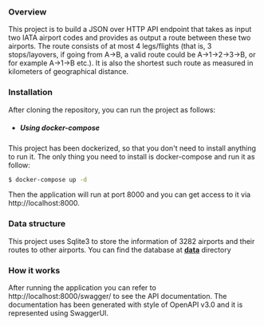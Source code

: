 ### Overview
This project is to build a JSON over HTTP API endpoint that takes as input two IATA airport codes and provides as output a route between these two airports. The route consists of at most 4 legs/flights (that is, 3 stops/layovers, if going from A->B, a valid route could be A->1->2->3->B, or for example A->1->B etc.). It is also the shortest such route as measured in kilometers of geographical distance.

### Installation

After cloning the repository, you can run the project as follows:

- ##### Using docker-compose

This project has been dockerized, so that you don't need to install anything to run it. The only thing you need to install is docker-compose and run it as follow:

```bash
$ docker-compose up -d 
```

Then the application will run at port 8000 and you can get access to it via http://localhost:8000.

### Data structure

This project uses Sqlite3 to store the information of 3282 airports and their routes to other airports. You can find the database at **[data](https://github.com/hamidgh83/shortestpath/tree/master/data)** directory

### How it works

After running the application you can refer to http://localhost:8000/swagger/ to see the API documentation. The documentation has been generated with style of OpenAPI v3.0 and it is represented using SwaggerUI.
